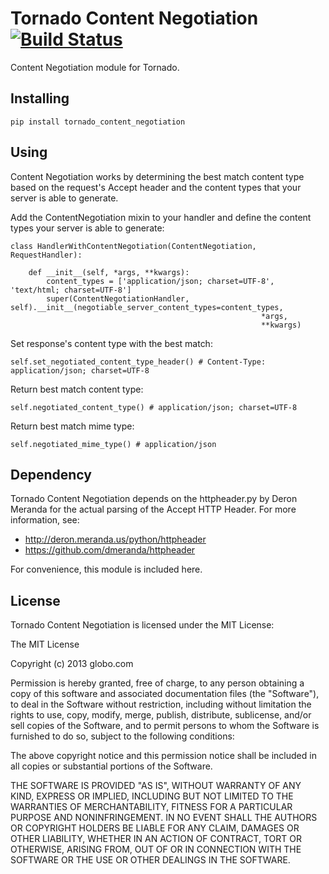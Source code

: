# Tornado Content Negotiation [![Build Status](https://travis-ci.org/globocom/tornado_content_negotiation.png?branch=master)](https://travis-ci.org/globocom/tornado_content_negotiation)

Content Negotiation module for Tornado.

## Installing

```
pip install tornado_content_negotiation
```

## Using

Content Negotiation works by determining the best match content type based on the request's Accept header and the content types that your server is able to generate.

Add the ContentNegotiation mixin to your handler and define the content types your server is able to generate:

```
class HandlerWithContentNegotiation(ContentNegotiation, RequestHandler):
	
	def __init__(self, *args, **kwargs):
        content_types = ['application/json; charset=UTF-8', 'text/html; charset=UTF-8']
        super(ContentNegotiationHandler, self).__init__(negotiable_server_content_types=content_types,
        												*args,
        												**kwargs)
```

Set response's content type with the best match:

```
self.set_negotiated_content_type_header() # Content-Type: application/json; charset=UTF-8
```

Return best match content type:

```
self.negotiated_content_type() # application/json; charset=UTF-8
```

Return best match mime type:

```
self.negotiated_mime_type() # application/json
```

## Dependency

Tornado Content Negotiation depends on the httpheader.py by Deron Meranda for the actual parsing of the Accept HTTP Header. For more information, see:

- http://deron.meranda.us/python/httpheader
- https://github.com/dmeranda/httpheader

For convenience, this module is included here.

## License

Tornado Content Negotiation is licensed under the MIT License:

The MIT License

Copyright (c) 2013 globo.com

Permission is hereby granted, free of charge, to any person obtaining a copy of
this software and associated documentation files (the "Software"), to deal in
the Software without restriction, including without limitation the rights to
use, copy, modify, merge, publish, distribute, sublicense, and/or sell copies
of the Software, and to permit persons to whom the Software is furnished to do
so, subject to the following conditions:

The above copyright notice and this permission notice shall be included in all
copies or substantial portions of the Software.

THE SOFTWARE IS PROVIDED "AS IS", WITHOUT WARRANTY OF ANY KIND, EXPRESS OR
IMPLIED, INCLUDING BUT NOT LIMITED TO THE WARRANTIES OF MERCHANTABILITY,
FITNESS FOR A PARTICULAR PURPOSE AND NONINFRINGEMENT. IN NO EVENT SHALL THE
AUTHORS OR COPYRIGHT HOLDERS BE LIABLE FOR ANY CLAIM, DAMAGES OR OTHER
LIABILITY, WHETHER IN AN ACTION OF CONTRACT, TORT OR OTHERWISE, ARISING FROM,
OUT OF OR IN CONNECTION WITH THE SOFTWARE OR THE USE OR OTHER DEALINGS IN THE
SOFTWARE.
